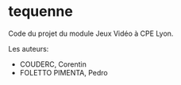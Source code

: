 # tequenne
Code du projet du module Jeux Vidéo à CPE Lyon.

Les auteurs:
* COUDERC, Corentin
* FOLETTO PIMENTA, Pedro